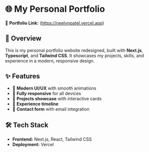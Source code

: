 # 🌐 My Personal Portfolio  

🚀 **Portfolio Link:** (https://neelvnpatel.vercel.app)  

## 📌 Overview  
This is my personal portfolio website redesigned, built with **Next.js**, **Typescript**, and **Tailwind CSS**. It showcases my projects, skills, and experience in a modern, responsive design.  

## ✨ Features  
- 🔹 **Modern UI/UX** with smooth animations  
- 🔹 **Fully responsive** for all devices  
- 🔹 **Projects showcase** with interactive cards  
- 🔹 **Experience timeline**  
- 🔹 **Contact form** with email integration  

## 🛠️ Tech Stack  
- **Frontend:** Next.js, React, Tailwind CSS  
- **Deployment:** Vercel  



